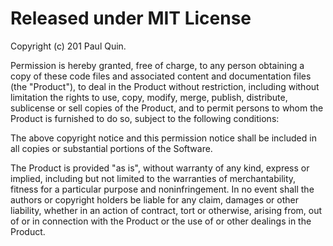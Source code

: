 # Released under MIT License

Copyright (c) 201 Paul Quin.

Permission is hereby granted, free of charge, to any person obtaining a copy of these code files and associated content and documentation files (the "Product"), to deal in the Product without restriction, including without limitation the rights to use, copy, modify, merge, publish, distribute, sublicense or sell copies of the Product, and to permit persons to whom the Product is furnished to do so, subject to the following conditions:

The above copyright notice and this permission notice shall be included in all copies or substantial portions of the Software.

The Product is provided "as is", without warranty of any kind, express or implied, including but not limited to the warranties of merchantability, fitness for a particular purpose and noninfringement. In no event shall the authors or copyright holders be liable for any claim, damages or other liability, whether in an action of contract, tort or otherwise, arising from, out of or in connection with the Product or the use of or other dealings in the Product.